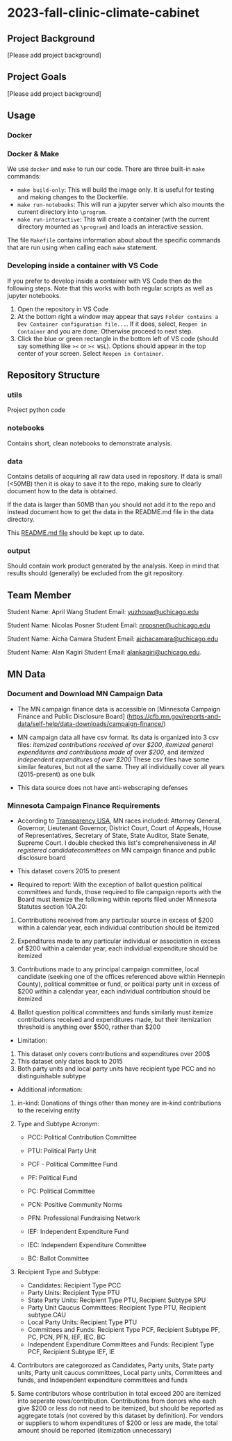 # 2023-fall-clinic-climate-cabinet

## Project Background

[Please add project background]

## Project Goals

[Please add project background]

## Usage

### Docker

### Docker & Make

We use `docker` and `make` to run our code. There are three built-in `make` commands:

* `make build-only`: This will build the image only. It is useful for testing and making changes to the Dockerfile.
* `make run-notebooks`: This will run a jupyter server which also mounts the current directory into `\program`.
* `make run-interactive`: This will create a container (with the current directory mounted as `\program`) and loads an interactive session. 

The file `Makefile` contains information about about the specific commands that are run using when calling each `make` statement.

### Developing inside a container with VS Code

If you prefer to develop inside a container with VS Code then do the following steps. Note that this works with both regular scripts as well as jupyter notebooks.

1. Open the repository in VS Code
2. At the bottom right a window may appear that says `Folder contains a Dev Container configuration file...`. If it does, select, `Reopen in Container` and you are done. Otherwise proceed to next step. 
3. Click the blue or green rectangle in the bottom left of VS code (should say something like `><` or `>< WSL`). Options should appear in the top center of your screen. Select `Reopen in Container`.




## Repository Structure

### utils
Project python code

### notebooks
Contains short, clean notebooks to demonstrate analysis.

### data

Contains details of acquiring all raw data used in repository. If data is small (<50MB) then it is okay to save it to the repo, making sure to clearly document how to the data is obtained.

If the data is larger than 50MB than you should not add it to the repo and instead document how to get the data in the README.md file in the data directory. 

This [README.md file](/data/README.md) should be kept up to date.

### output
Should contain work product generated by the analysis. Keep in mind that results should (generally) be excluded from the git repository.


## Team Member
Student Name: April Wang
Student Email: yuzhouw@uchicago.edu

Student Name: Nicolas Posner
Student Email: nrposner@uchicago.edu

Student Name: Aïcha Camara
Student Email: aichacamara@uchicago.edu

Student Name: Alan Kagiri
Student Email: alankagiri@uchicago.edu. 

## MN Data
### Document and Download MN Campaign Data
- The MN campaign finance data is accessible on [Minnesota Campaign Finance and 
Public Disclosure Board]
(https://cfb.mn.gov/reports-and-data/self-help/data-downloads/campaign-finance/)

- MN campaign data all have csv format. Its data is organized into 3 csv files:
*itemized contributions received of over $200*, 
*itemized general expenditures and contributions made of over $200*, and 
*itemized independent expenditures of over $200*
These csv files have some similar features, but not all the same.
They all individually cover all years (2015-present) as one bulk

- This data source does not have anti-webscraping defenses


### Minnesota Campaign Finance Requirements
- According to [Transparency USA](https://www.transparencyusa.org/mn/races),
MN races included: Attorney General, Governor, Lieutenant Governor, 
District Court, Court of Appeals, House of Representatives, Secretary of State, 
State Auditor, State Senate, Supreme Court. I double checked this list's 
comprehensiveness in  *All registered candidatecommittees* on MN campaign 
finance and public disclosure board

- This dataset covers 2015 to present

- Required to report: With the exception of ballot question political committees 
and funds, those required to file campaign reports with the Board must itemize 
the following within reports filed under Minnesota Statutes section 10A.20:

1. Contributions received from any particular source in excess of $200 within a 
calendar year, each individual contribution should be itemized

2. Expenditures made to any particular individual or association in excess of 
$200 within a calendar year, each individual expenditure should be itemized

3. Contributions made to any principal campaign committee, local candidate 
(seeking one of the offices referenced above within Hennepin County), political 
committee or fund, or political party unit in excess of $200 within a calendar 
year, each individual contribution should be itemized

4. Ballot question political committees and funds similarly must itemize 
contributions received and expenditures made, but their itemization threshold is 
anything over $500, rather than $200

- Limitation:
1. This dataset only covers contributions and expenditures over 200$
2. This dataset only dates back to 2015
3. Both party units and local party units have recipient type PCC and no 
distinguishable subtype

- Additional information: 
1. in-kind: Donations of things other than money are in-kind contributions to 
the receiving entity

2. Type and Subtype Acronym:
    - PCC: Political Contribution Committee
    - PTU: Political Party Unit
    - PCF - Political Committee Fund

    - PF: Political Fund
    - PC: Political Committee
    - PCN: Positive Community Norms
    - PFN: Professional Fundraising Network
    - IEF: Independent Expenditure Fund
    - IEC: Independent Expenditure Committee
    - BC: Ballot Committee

3. Recipient Type and Subtype: 
    - Candidates: Recipient Type PCC 
    - Party Units: Recipient Type PTU
    - State Party Units: Recipient Type PTU, Recipient Subtype SPU
    - Party Unit Caucus Committees: Recipient Type PTU, Recipient subtype CAU
    - Local Party Units: Recipient Type PTU
    - Committees and Funds: Recipient Type PCF, Recipient Subtype PF, PC, PCN, 
    PFN, IEF, IEC, BC
    - Independent Expenditure Committees and Funds: Recipient Type PCF, 
    Recipient Subtype IEF, IE

4. Contributors are categorozed as Candidates, Party units, State party units,
Party unit caucus committees, Local party units, Committees and funds, and
Independent expenditure committees and funds

5. Same contributors whose contribution in total exceed 200 are itemized into
seperate rows/contribution. Contributions from donors who each give $200 or less 
do not need to be itemized, but should be reported as aggregate totals (not 
covered by this dataset by definition). For vendors or suppliers to whom 
expenditures of $200 or less are made, the total amount should be reported 
(itemization unnecessary) 